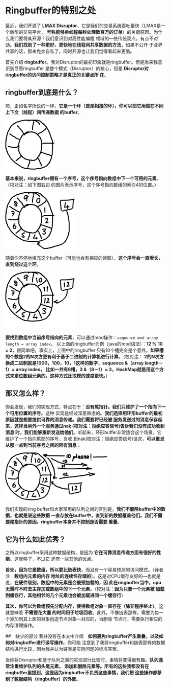 Ringbuffer的特别之处
================================================================================
最近，我们开源了 **LMAX Disruptor**，它是我们的交易系统吞吐量快（LMAX是一个新型的交易平台，
**号称能够单线程每秒处理数百万的订单**）的关键原因。为什么我们要将其开源？我们意识到对高性能编程
领域的一些传统观点，有点不对劲。**我们找到了一种更好、更快地在线程间共享数据的方法**，如果不公开
于业界共享的话，那未免太自私了。同时开源也让我们觉得看起来更酷。

首先介绍 **ringbuffer**。我对Disruptor的最初印象就是ringbuffer。但是后来我意识到尽管ringbuffer
是整个模式（Disruptor）的核心，但是 **Disruptor对ringbuffer的访问控制策略才是真正的关键点所
在**。

## ringbuffer到底是什么？
嗯，正如名字所说的一样，**它是一个环（首尾相接的环），你可以把它用做在不同上下文（线程）间传递数据
的buffer**。

![Ringbuffer图1](img/1.png)

**基本来说，ringbuffer拥有一个序号，这个序号指向数组中下一个可用的元素**。（校对注：如下图右边
的图片表示序号，这个序号指向数组的索引4的位置。）

![Ringbuffer图2](img/2.png)

随着你不停地填充这个buffer（可能也会有相应的读取），**这个序号会一直增长，直到绕过这个环**。

![Ringbuffer图3](img/3.png)

**要找到数组中当前序号指向的元素**，可以通过mod操作：`sequence mod array length = array index`。
以上面的ringbuffer为例（java的mod语法）：**12 % 10 = 2**，很简单吧。事实上，上图中的ringbuffer
只有10个槽完全是个意外。**如果槽的个数是2的N次方更有利于基于二进制的计算机进行计算**。（校对注：
**2的N次方换成二进制就是1000，100，10，1这样的数字，sequence &（array length－1）= array index，
比如一共有8槽，3 &（8－1）= 3，HashMap就是用这个方式来定位数组元素的，这种方式比取模的速度更快。**）

## 那又怎么样？
你会发现，我们的实现方式，特点在于：**没有尾指针。我们只维护了一个指向下一个可用位置的序号**。这种
实现是经过深思熟虑的。**我们选择用环形buffer的最初原因就是想要提供可靠的消息传递。我们需要将已经被
服务发送过的消息保存起来，这样当另外一个服务通过nak (校对注：拒绝应答信号)告诉我们没有成功收到消息
时，我们能够重新发送给他们**。听起来，环形buffer非常适合这个场景。它维护了一个指向尾部的序号，当收
到nak(校对注：拒绝应答信号)请求，**可以重发从那一点到当前序号之间的所有消息**：

![Ringbuffer图4](img/4.png)

我们实现的ring buffer和大家常用的队列之间的区别是，**我们不删除buffer中的数据，也就是说这些数据
一直存放在buffer中，直到新的数据覆盖他们。我们不需要尾指针的原因。ringbuffer本身并不控制是否需要
重叠**。

## 它为什么如此优秀？
之所以ringbuffer采用这种数据结构，是因为 **它在可靠消息传递方面有很好的性能**。这就够了，不过它
还有一些其他的优点。

**首先，因为它是数组，所以要比链表快**，而且有一个容易预测的访问模式。（译者注：**数组内元素的内存
地址的连续性存储的**）。这是对CPU缓存友好的—也就是说，**在硬件级别，数组中的元素是会被预加载的，因
此在ringbuffer当中，cpu无需时不时去主存加载数组中的下一个元素**。（校对注：**因为只要一个元素被
加载到缓存行，其他相邻的几个元素也会被加载进同一个缓存行**）

**其次，你可以为数组预先分配内存，使得数组对象一直存在（除非程序终止）**。这就意味着 **不需要花大量
的时间用于垃圾回收**。此外，不像链表那样，需要为每一个添加到其上面的对象创造节点对象—对应的，当删除
节点时，需要执行相应的内存清理操作。

##　缺少的部分
我并没有在本文中介绍　**如何避免ringbuffer产生重叠，以及如何对ringbuffer进行读写操作**。你可能
注意到了我将ringbuffer和链表那样的数据结构进行比较，因为我并认为链表是实际问题的标准答案。

当你将Disruptor和基于队列之类的实现进行比较时，事情将变得很有趣。**队列通常注重维护队列的头尾元素，
添加和删除元素等。所有的这些我都没有在ringbuffer里提到，这是因为ringbuffer不负责这些事情，我们把
这些操作都移到了数据结构（ringbuffer）的外部**。

